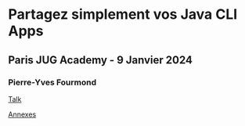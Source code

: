 # Partagez simplement vos Java CLI Apps

## Paris JUG Academy - 9 Janvier 2024

### Pierre-Yves Fourmond

[Talk](https://java-cli-apps.github.io/)

[Annexes](https://java-cli-apps.github.io/Annexes.html)
